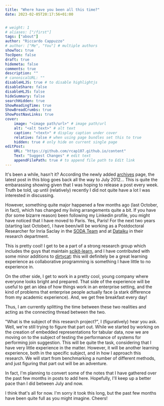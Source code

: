 ```yaml
---
title: "Where have you been all this time?"
date: 2023-02-05T20:17:56+01:00


# weight: 1
# aliases: ["/first"]
tags: ["about"]
author: "Riccardo Cappuzzo"
# author: ["Me", "You"] # multiple authors
showToc: true
TocOpen: false
draft: true
hidemeta: false
comments: true
description: ""
# canonicalURL: ""
disableHLJS: true # to disable highlightjs
disableShare: false
disableHLJS: false
hideSummary: false
searchHidden: true
ShowReadingTime: true
ShowBreadCrumbs: true
ShowPostNavLinks: true
cover:
    image: "<image path/url>" # image path/url
    alt: "<alt text>" # alt text
    caption: "<text>" # display caption under cover
    relative: false # when using page bundles set this to true
    hidden: true # only hide on current single page
editPost:
    URL: "https://github.com/rcap107.github.io/content"
    Text: "Suggest Changes" # edit text
    appendFilePath: true # to append file path to Edit link
---
```

It's been a while, hasn't it? According the newly added [archives](/posts/archives) page, the latest post in this blog
goes back all the way to July 2012... This is quite the embarassing showing given that I was hoping to release a post 
every week. Truth be told, up until (relatively) recently I did not quite have a lot I was interested in discussing. 

However, something quite major happened a few months ago (last October, in fact), which has changed my living 
arrangements quite a bit. If you have (for some bizarre reason) been following my Linkedin profile, you might have 
noticed that I have moved to Paris. Yes, Paris! For the next two years (starting last October), I have been/will be 
working as a Postdoctoral Researcher for Inria Saclay in the [SODA Team](https://team.inria.fr/soda/) and at [Dataiku](https://www.dataiku.com) in their research department. 

This is pretty cool! I get to be a part of a strong research group which includes the guys that maintain 
[scikit-learn](https://scikit-learn.org/stable/), and I have contributed with some minor additions to [dirtycat](https://github.com/dirty-cat/dirty_cat): this will definitely be a great
learning experience as collaborative programming is something I have little to no experience in. 

On the other side, I get to work in a pretty cool, young company where everyone looks bright and prepared. That side of
the experience will be useful to get an idea of how things work in an enterprise setting, and the kind of problems that
enterprise people actually face (a stark difference from my academic experience). And, we get free breakfast every day!

Thus, I am currently splitting the time between these two realities and acting as the connecting thread between the two.

"What is the subject of this research project?",  I (figuratively) hear you ask. Well, we're still trying to figure that part out. While we started by working on the creation of embedded representations for tabular data, now we are 
moving on to the subject of testing the performance of systems for performing join suggestion. This will be quite the
task, considering that I have very little experience in the matter. However, it will be another learning experience, 
both in the specific subject, and in how I approach this research. We will start from benchmarking a number of 
different methods, and just figuring that part out will be an adventure.

In fact, I'm planning to convert some of the notes that I have gathered over the past few months in posts to add here. 
Hopefully, I'll keep up a better pace than I did between July and now.

I think that's all for now. I'm sorry it took this long, but the past few months have been quite full as you might imagine.
Cheers! 